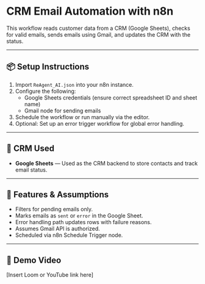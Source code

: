 # CRM Email Automation with n8n

This workflow reads customer data from a CRM (Google Sheets), checks for valid emails, sends emails using Gmail, and updates the CRM with the status.

---

## 📦 Setup Instructions

1. Import `ReAgent_AI.json` into your n8n instance.
2. Configure the following:
   - Google Sheets credentials (ensure correct spreadsheet ID and sheet name)
   - Gmail node for sending emails
3. Schedule the workflow or run manually via the editor.
4. Optional: Set up an error trigger workflow for global error handling.

---

## 🧾 CRM Used

- **Google Sheets** — Used as the CRM backend to store contacts and track email status.

---

## 🔧 Features & Assumptions

- Filters for pending emails only.
- Marks emails as `sent` or `error` in the Google Sheet.
- Error handling path updates rows with failure reasons.
- Assumes Gmail API is authorized.
- Scheduled via n8n Schedule Trigger node.

---

## 🎥 Demo Video

[Insert Loom or YouTube link here]

